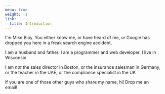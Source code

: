 ```yaml
---
menu: true
weight: -1
link:
  title: Introduction
---
```

I'm Mike Bloy. You either know me, or have heard of me, or Google has dropped
you here in a freak search engine accident.

I am a husband and father. I am a programmer and web developer. I live in
Wisconsin.

I am *not* the sales director in Boston, or the insurance salesman in
Germany, or the teacher in the UAE, or the compliance specialist in the UK

If you are one of those other guys who share my name, hi! Drop me an email!
